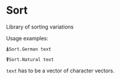 # Sort

Library of sorting variations

Usage examples:

`⍋Sort.German text`

`⍒Sort.Natural text`

`text` has to be a vector of character vectors.
